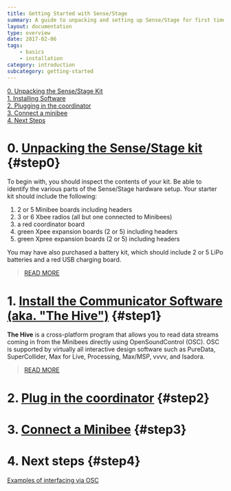 ```yaml
---
title: Getting Started with Sense/Stage
summary: A guide to unpacking and setting up Sense/Stage for first time users.
layout: documentation
type: overview
date: 2017-02-06
tags:
    - basics
    - installation
category: introduction
subcategory: getting-started
---
```


[0. Unpacking the Sense/Stage Kit](#step0)<br />
[1. Installing Software](#step1)<br />
[2. Plugging in the coordinator](#step2)<br />
[3. Connect a minibee](#step3)<br />
[4. Next Steps](#step4)<br />

# 0. [Unpacking the Sense/Stage kit](unpacking-the-sensestage-kit) {#step0}

To begin with, you should inspect the contents of your kit. Be able to identify the various parts of the Sense/Stage hardware setup. Your starter kit should include the following:

1. 2 or 5 Minibee boards including headers
2. 3 or 6 Xbee radios (all but one connected to Minibees)
3. a red coordinator board
4. green Xpee expansion boards (2 or 5) including headers
5. green Xpree expansion boards (2 or 5) including headers

You may have also purchased a battery kit, which should include 2 or 5 LiPo batteries and a red USB charging board.

> [READ MORE](unpacking-the-sensestage-kit)

# 1. [Install the Communicator Software (aka. "The Hive")](install-the-hive-software) {#step1}

**The Hive** is a cross-platform program that allows you to read data streams coming in from the Minibees directly using OpenSoundControl (OSC). OSC is supported by virtually all interactive design software such as PureData, SuperCollider, Max for Live, Processing, Max/MSP, vvvv, and Isadora.

> [READ MORE](install-the-hive-software)


# 2. [Plug in the coordinator](connecting-the-coordinator) {#step2}

# 3. [Connect a Minibee](connecting-a-minibee-for-the-first-time) {#step3}

# 4. Next steps {#step4}

[Examples of interfacing via OSC](examples-of-interfacing-via-osc)


